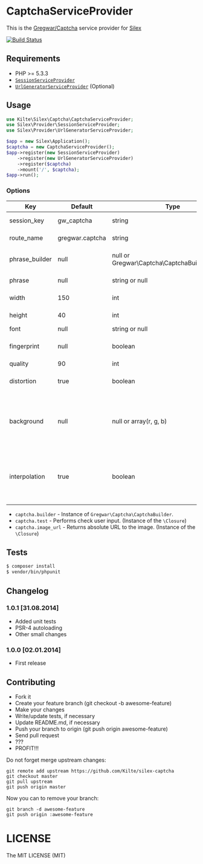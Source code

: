 # CaptchaServiceProvider

This is the [Gregwar/Captcha](https://github.com/Gregwar/Captcha/) service provider for [Silex](http://silex.sensiolabs.org)

[![Build Status](https://travis-ci.org/Kilte/silex-captcha.svg?branch=master)](https://travis-ci.org/Kilte/silex-captcha)


## Requirements

- PHP >= 5.3.3
- [`SessionServiceProvider`](http://silex.sensiolabs.org/doc/providers/session.html)
- [`UrlGeneratorServiceProvider`](http://silex.sensiolabs.org/doc/providers/url_generator.html) (Optional)


## Usage

```php
use Kilte\Silex\Captcha\CaptchaServiceProvider;
use Silex\Provider\SessionServiceProvider;
use Silex\Provider\UrlGeneratorServiceProvider;

$app = new Silex\Application();
$captcha = new CaptchaServiceProvider();
$app->register(new SessionServiceProvider)
    ->register(new UrlGeneratorServiceProvider)
    ->register($captcha)
    ->mount('/', $captcha);
$app->run();
```

### Options

|  Key             |    Default      | Type                                            |  Description
|------------------|-----------------|-------------------------------------------------|--------
| session_key      | gw_captcha      | string                                          | Name of the session key
| route_name       | gregwar.captcha | string                                          | Name of the route
| phrase_builder   | null            | null or Gregwar\Captcha\CaptchaBuilderInterface | Phrase builder (will be used if phrase is null)
| phrase           | null            | string or null                                  | Overrides the phrase
| width            | 150             | int                                             | Image width in the pixels
| height           | 40              | int                                             | Image height in the pixels
| font             | null            | string or null                                  | Path to the font
| fingerprint      | null            | boolean                                         | *I don't know what it does, see sources*
| quality          | 90              | int                                             | Image quality
| distortion       | true            | boolean                                         | Enable or disable the distortion
| background       | null            | null or array(r, g, b)                          | Force background color (this will disable many effects and is not recommended)
| interpolation    | true            | boolean                                         | Enable or disable the interpolation, disabling it will be quicker but the images will look uglier



- `captcha.builder` - Instance of `Gregwar\Captcha\CaptchaBuilder`.
- `captcha.test` - Performs check user input. (Instance of the `\Closure`)
- `captcha.image_url` -  Returns absolute URL to the image. (Instance of the `\Closure`)


## Tests

```bash
$ composer install
$ vendor/bin/phpunit
```


## Changelog

### 1.0.1 \[31.08.2014\]

- Added unit tests
- PSR-4 autoloading
- Other small changes

### 1.0.0 \[02.01.2014\]

- First release

## Contributing

- Fork it
- Create your feature branch (git checkout -b awesome-feature)
- Make your changes
- Write/update tests, if necessary
- Update README.md, if necessary
- Push your branch to origin (git push origin awesome-feature)
- Send pull request
- ???
- PROFIT\!\!\!

Do not forget merge upstream changes:

    git remote add upstream https://github.com/Kilte/silex-captcha
    git checkout master
    git pull upstream
    git push origin master

Now you can to remove your branch:

    git branch -d awesome-feature
    git push origin :awesome-feature


# LICENSE

The MIT LICENSE (MIT)
